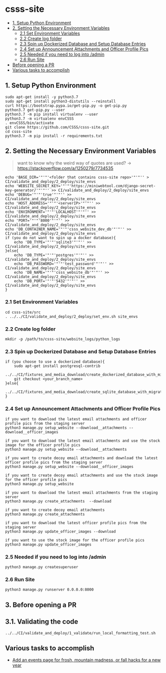 # csss-site


 - [1. Setup Python Environment](#1-setup-python-environment)
 - [2. Setting the Necessary Environment Variables](#2-setting-the-necessary-environment-variables)
   - [2.1 Set Environment Variables](#21-set-environment-variables)
   - [2.2 Create log folder](#22-create-log-folder)
   - [2.3 Spin up Dockerized Database and Setup Database Entries](#23-spin-up-dockerized-database-and-setup-database-entries)
   - [2.4 Set up Announcement Attachments and Officer Profile Pics](#24-set-up-announcement-attachments-and-officer-profile-pics)
   - [2.5 Needed if you need to log into /admin](#25-needed-if-you-need-to-log-into-admin)
   - [2.6 Run Site](#26-run-site)   
 - [Before opening a PR](#3-before-opening-a-pr)
 - [Various tasks to accomplish](#various-tasks-to-accomplish)


## 1. Setup Python Environment
```shell
sudo apt-get install -y python3.7
sudo apt-get install python3-distutils --reinstall
curl https://bootstrap.pypa.io/get-pip.py -o get-pip.py
python3.7 get-pip.py --user
python3.7 -m pip install virtualenv --user
python3.7 -m virtualenv envCSSS
. envCSSS/bin/activate
git clone https://github.com/CSSS/csss-site.git
cd csss-site
python3.7 -m pip install -r requirements.txt
```


## 2. Setting the Necessary Environment Variables  
> want to know why the weird way of quotes are used? -> https://stackoverflow.com/a/1250279/7734535  
```shell
echo 'BASE_DIR='"'"'<folder that contains csss-site repo>'"'"'' > CI/validate_and_deploy/2_deploy/site_envs
echo 'WEBSITE_SECRET_KEY='"'"'https://miniwebtool.com/django-secret-key-generator/'"'"'' >> CI/validate_and_deploy/2_deploy/site_envs
echo 'DEBUG='"'"'true'"'"'' >> CI/validate_and_deploy/2_deploy/site_envs
echo 'HOST_ADDRESS='"'"'<serverIP>'"'"'' >> CI/validate_and_deploy/2_deploy/site_envs
echo 'ENVIRONMENT='"'"'LOCALHOST'"'"'' >> CI/validate_and_deploy/2_deploy/site_envs
echo 'PORT='"'"'8000'"'"'' >> CI/validate_and_deploy/2_deploy/site_envs
echo 'DB_CONTAINER_NAME='"'"'csss_website_dev_db'"'"'' >> CI/validate_and_deploy/2_deploy/site_envs
if (you do not want to spin up a docker database){
    echo 'DB_TYPE='"'"'sqlite3'"'"'' >> CI/validate_and_deploy/2_deploy/site_envs
}else{
    echo 'DB_TYPE='"'"'postgres'"'"'' >> CI/validate_and_deploy/2_deploy/site_envs
    echo 'DB_PASSWORD='"'"'test_password'"'"'' >> CI/validate_and_deploy/2_deploy/site_envs
    echo 'DB_NAME='"'"'csss_website_db'"'"'' >> CI/validate_and_deploy/2_deploy/site_envs
    echo 'DB_PORT='"'"'5432'"'"'' >> CI/validate_and_deploy/2_deploy/site_envs
}
```

### 2.1 Set Environment Variables
```shell
cd csss-site/src
. ../../CI/validate_and_deploy/2_deploy/set_env.sh site_envs
```

### 2.2 Create log folder
```shell
mkdir -p /path/to/csss-site/website_logs/python_logs
```

### 2.3 Spin up Dockerized Database and Setup Database Entries
```shell
if (you choose to use a dockerized database){
    sudo apt-get install postgresql-contrib
    ../../CI/fixtures_and_media_download/create_dockerized_database_with_migration.sh
    git checkout <your_branch_name>
}else{
    ../../CI/fixtures_and_media_download/create_sqlite_database_with_migration.sh
}
```

### 2.4 Set up Announcement Attachments and Officer Profile Pics
```shell
if you want to download the latest email attachments and officer profile pics from the staging server
python3 manage.py setup_website --download__attachments --download__officer_images

if you want to download the latest email attachments and use the stock image for the officer profile pics
python3 manage.py setup_website --download__attachments

if you want to create decoy email attachments and download the latest officer profile pics from the staging server
python3 manage.py setup_website --download__officer_images

if you want to create decoy email attachments and use the stock image for the officer profile pics
python3 manage.py setup_website

if you want to download the latest email attachments from the staging server
python3 manage.py create_attachments  --download

if you want to create decoy email attachments
python3 manage.py create_attachments

if you want to download the latest officer profile pics from the staging server
python3 manage.py update_officer_images --download

if you want to use the stock image for the officer profile pics
python3 manage.py update_officer_images
```

### 2.5 Needed if you need to log into /admin
```shell
python3 manage.py createsuperuser
```

### 2.6 Run Site
```shell
python3 manage.py runserver 0.0.0.0:8000
```

## 3. Before opening a PR

## 3.1. Validating the code
```shell
../../CI/validate_and_deploy/1_validate/run_local_formatting_test.sh
```

## Various tasks to accomplish

 * [Add an events page for frosh, mountain madness, or fall hacks for a new year](documentation/Add_An_Event.md)
